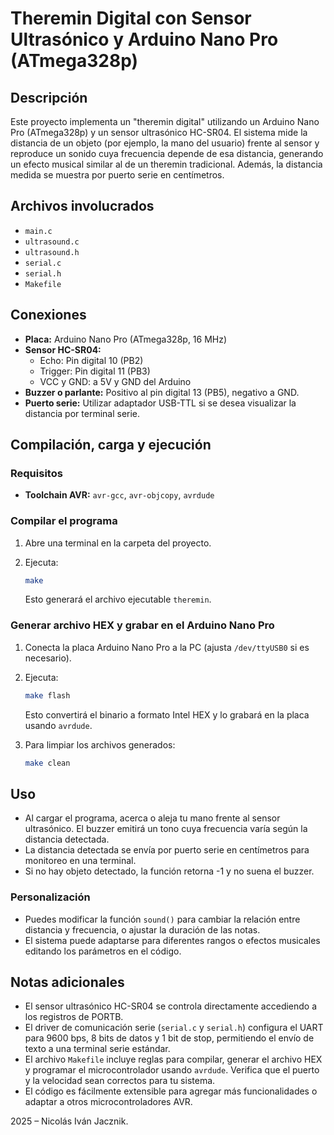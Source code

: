 # Theremin Digital con Sensor Ultrasónico y Arduino Nano Pro (ATmega328p)

## Descripción

Este proyecto implementa un "theremin digital" utilizando un Arduino Nano Pro (ATmega328p) y un sensor ultrasónico HC-SR04. El sistema mide la distancia de un objeto (por ejemplo, la mano del usuario) frente al sensor y reproduce un sonido cuya frecuencia depende de esa distancia, generando un efecto musical similar al de un theremin tradicional. Además, la distancia medida se muestra por puerto serie en centímetros.

## Archivos involucrados

- `main.c`
- `ultrasound.c`
- `ultrasound.h`
- `serial.c`
- `serial.h`
- `Makefile`

## Conexiones

- **Placa:** Arduino Nano Pro (ATmega328p, 16 MHz)
- **Sensor HC-SR04:**
  - Echo: Pin digital 10 (PB2)
  - Trigger: Pin digital 11 (PB3)
  - VCC y GND: a 5V y GND del Arduino
- **Buzzer o parlante:** Positivo al pin digital 13 (PB5), negativo a GND.
- **Puerto serie:** Utilizar adaptador USB-TTL si se desea visualizar la distancia por terminal serie.

## Compilación, carga y ejecución

### Requisitos

- **Toolchain AVR:** `avr-gcc`, `avr-objcopy`, `avrdude`

### Compilar el programa

1. Abre una terminal en la carpeta del proyecto.
2. Ejecuta:

   ```sh
   make
   ```

   Esto generará el archivo ejecutable `theremin`.

### Generar archivo HEX y grabar en el Arduino Nano Pro

1. Conecta la placa Arduino Nano Pro a la PC (ajusta `/dev/ttyUSB0` si es necesario).
2. Ejecuta:

   ```sh
   make flash
   ```

   Esto convertirá el binario a formato Intel HEX y lo grabará en la placa usando `avrdude`.

3. Para limpiar los archivos generados:

   ```sh
   make clean
   ```

## Uso

- Al cargar el programa, acerca o aleja tu mano frente al sensor ultrasónico. El buzzer emitirá un tono cuya frecuencia varía según la distancia detectada.
- La distancia detectada se envía por puerto serie en centímetros para monitoreo en una terminal.
- Si no hay objeto detectado, la función retorna -1 y no suena el buzzer.

### Personalización

- Puedes modificar la función `sound()` para cambiar la relación entre distancia y frecuencia, o ajustar la duración de las notas.
- El sistema puede adaptarse para diferentes rangos o efectos musicales editando los parámetros en el código.

## Notas adicionales

- El sensor ultrasónico HC-SR04 se controla directamente accediendo a los registros de PORTB.
- El driver de comunicación serie (`serial.c` y `serial.h`) configura el UART para 9600 bps, 8 bits de datos y 1 bit de stop, permitiendo el envío de texto a una terminal serie estándar.
- El archivo `Makefile` incluye reglas para compilar, generar el archivo HEX y programar el microcontrolador usando `avrdude`. Verifica que el puerto y la velocidad sean correctos para tu sistema.
- El código es fácilmente extensible para agregar más funcionalidades o adaptar a otros microcontroladores AVR.

2025 – Nicolás Iván Jacznik.